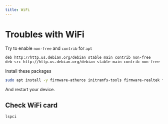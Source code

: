 ```yaml
---
title: WiFi
---
```


# Troubles with WiFi

Try to enable `non-free` and `contrib` for `apt`

```sh: /etc/apt/sources.list
deb http://http.us.debian.org/debian stable main contrib non-free
deb-src http://http.us.debian.org/debian stable main contrib non-free
```

Install these packages

```sh
sudo apt install -y firmware-atheros initramfs-tools firmware-realtek firmware-iwlwifi
```

And restart your device.

## Check WiFi card

```sh
lspci
```
